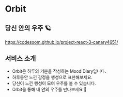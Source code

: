 # Orbit

## 당신 안의 우주 🪐
https://codesoom.github.io/project-react-3-canary4651/

## 서비스 소개

- Orbit은 하루의 기분을 작성하는 Mood Diary입니다.
- 하루동안 느낀 감정을 행성으로 표현해보세요.
- 당신이 느낀 행성이 모여 우주를 볼 수 있습니다.
- Orbit을 통해 내 안의 우주를 만나보세요 🌠







